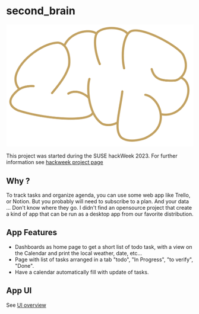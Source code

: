 # second_brain

![Logo](./doc/img/snd_brain_logo_color.png)

This project was started during the SUSE hackWeek 2023. For further information
see [hackweek project page](https://hackweek.opensuse.org/23/projects/create-a-trello-tool-desktop-software-to-track-daily-task-and-improve-personnal-productivity)

## Why ?

To track tasks and organize agenda, you can use some web app like Trello, or
Notion. But you probably will need to subscribe to a plan. And your data ...
Don't know where they go. I didn't find an opensource project that create a kind
of app that can be run as a desktop app from our favorite distribution.

## App Features

* Dashboards as home page to get a short list of todo task, with a view on the
  Calendar and print the local weather, date, etc...
* Page with list of tasks arranged in a tab "todo", "In Progress", "to verify",
  "Done".
* Have a calendar automatically fill with update of tasks.

## App UI

See [UI overview](./doc/ui_overview.md)
